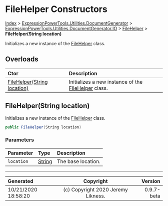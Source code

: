 ﻿# FileHelper Constructors

[Index](../index.md) > [ExpressionPowerTools.Utilities.DocumentGenerator](ExpressionPowerTools.Utilities.DocumentGenerator.a.md) > [ExpressionPowerTools.Utilities.DocumentGenerator.IO](ExpressionPowerTools.Utilities.DocumentGenerator.IO.n.md) > [FileHelper](ExpressionPowerTools.Utilities.DocumentGenerator.IO.FileHelper.cs.md) > **FileHelper(String location)**

Initializes a new instance of the [FileHelper](ExpressionPowerTools.Utilities.DocumentGenerator.IO.FileHelper.cs.md) class.

## Overloads

| Ctor | Description |
| :-- | :-- |
| [FileHelper(String location)](#filehelperstring-location) | Initializes a new instance of the [FileHelper](ExpressionPowerTools.Utilities.DocumentGenerator.IO.FileHelper.cs.md) class. |

## FileHelper(String location)

Initializes a new instance of the [FileHelper](ExpressionPowerTools.Utilities.DocumentGenerator.IO.FileHelper.cs.md) class.

```csharp
public FileHelper(String location)
```

### Parameters

| Parameter | Type | Description |
| :-- | :-- | :-- |
| `location` | [String](https://docs.microsoft.com/dotnet/api/system.string) | The base location. |



---

| Generated | Copyright | Version |
| :-- | :-: | --: |
| 10/21/2020 18:58:20 | (c) Copyright 2020 Jeremy Likness. | 0.9.7-beta |
